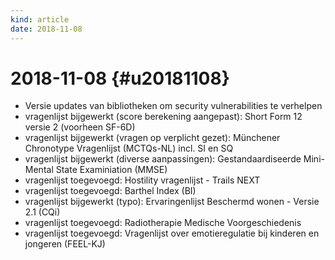```yaml
---
kind: article
date: 2018-11-08
---
```


# 2018-11-08 {#u20181108}

* Versie updates van bibliotheken om security vulnerabilities te verhelpen
* vragenlijst bijgewerkt (score berekening aangepast): Short Form 12 versie 2 (voorheen SF-6D)
* vragenlijst bijgewerkt (vragen op verplicht gezet): Münchener Chronotype Vragenlijst (MCTQs-NL) incl. SI en SQ
* vragenlijst bijgewerkt (diverse aanpassingen): Gestandaardiseerde Mini-Mental State Examiniation (MMSE)
* vragenlijst toegevoegd: Hostility vragenlijst - Trails NEXT
* vragenlijst toegevoegd: Barthel Index (BI)
* vragenlijst bijgewerkt (typo): Ervaringenlijst Beschermd wonen - Versie 2.1 (CQi)
* vragenlijst toegevoegd: Radiotherapie Medische Voorgeschiedenis
* vragenlijst toegevoegd: Vragenlijst over emotieregulatie bij kinderen en jongeren (FEEL-KJ)


